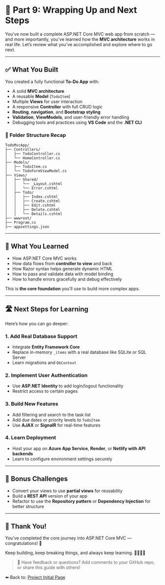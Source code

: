 # 🧼 Part 9: Wrapping Up and Next Steps

You've now built a complete ASP.NET Core MVC web app from scratch — and more importantly, you've learned how the **MVC architecture** works in real life. Let’s review what you’ve accomplished and explore where to go next.

---

## ✅ What You Built

You created a fully functional **To-Do App** with:

* A solid **MVC architecture**
* A reusable **Model** (`TodoItem`)
* Multiple **Views** for user interaction
* A responsive **Controller** with full CRUD logic
* **Routing**, **navigation**, and **Bootstrap styling**
* **Validation**, **ViewModels**, and user-friendly error handling
* Debugging tools and practices using **VS Code** and the **.NET CLI**

### 🔗 Folder Structure Recap

```plaintext
TodoMvcApp/
├── Controllers/
│   ├── TodoController.cs
│   └── HomeController.cs
├── Models/
│   ├── TodoItem.cs
│   └── TodoFormViewModel.cs
├── Views/
│   ├── Shared/
│   │   └── _Layout.cshtml
│   │   └── Error.cshtml
│   ├── Todo/
│   │   ├── Index.cshtml
│   │   ├── Create.cshtml
│   │   ├── Edit.cshtml
│   │   ├── Delete.cshtml
│   │   └── Details.cshtml
├── wwwroot/
├── Program.cs
├── appsettings.json
```

---

## 🚀 What You Learned

* How ASP.NET Core MVC works
* How data flows from **controller to view** and back
* How Razor syntax helps generate dynamic HTML
* How to pass and validate data with model binding
* How to handle errors gracefully and debug effectively

This is **the core foundation** you’ll use to build more complex apps.

---

## 🛣️ Next Steps for Learning

Here’s how you can go deeper:

### 1. Add Real Database Support

* Integrate **Entity Framework Core**
* Replace in-memory `_items` with a real database like SQLite or SQL Server
* Learn migrations and `DbContext`

### 2. Implement User Authentication

* Use **ASP.NET Identity** to add login/logout functionality
* Restrict access to certain pages

### 3. Build New Features

* Add filtering and search to the task list
* Add due dates or priority levels to `TodoItem`
* Use **AJAX** or **SignalR** for real-time features

### 4. Learn Deployment

* Host your app on **Azure App Service**, **Render**, or **Netlify with API backends**
* Learn to configure environment settings securely

---

## 🎁 Bonus Challenges

* Convert your views to use **partial views** for reusability
* Build a **REST API** version of your app
* Refactor to use the **Repository pattern** or **Dependency Injection** for better structure

---

## 🙌 Thank You!

You’ve completed the core journey into ASP.NET Core MVC — congratulations! 🎉

Keep building, keep breaking things, and always keep learning. 👨‍💻👩‍💻

> 💬 Have feedback or questions? Add comments to your GitHub repo, or share this guide with others!

⬅️ Back to: [Project Initial Page](./README.md)
